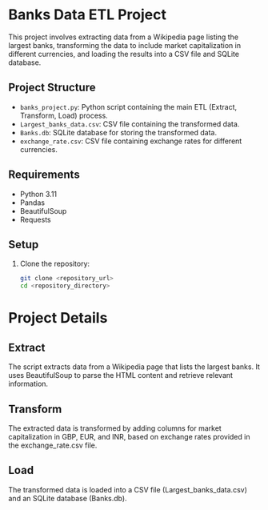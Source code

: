 # Banks Data ETL Project

This project involves extracting data from a Wikipedia page listing the largest banks, transforming the data to include market capitalization in different currencies, and loading the results into a CSV file and SQLite database.

## Project Structure

- `banks_project.py`: Python script containing the main ETL (Extract, Transform, Load) process.
- `Largest_banks_data.csv`: CSV file containing the transformed data.
- `Banks.db`: SQLite database for storing the transformed data.
- `exchange_rate.csv`: CSV file containing exchange rates for different currencies.

## Requirements

- Python 3.11
- Pandas
- BeautifulSoup
- Requests

## Setup

1. Clone the repository:

   ```bash
   git clone <repository_url>
   cd <repository_directory>

# Project Details
## Extract
The script extracts data from a Wikipedia page that lists the largest banks. It uses BeautifulSoup to parse the HTML content and retrieve relevant information.

## Transform
The extracted data is transformed by adding columns for market capitalization in GBP, EUR, and INR, based on exchange rates provided in the exchange_rate.csv file.

## Load
The transformed data is loaded into a CSV file (Largest_banks_data.csv) and an SQLite database (Banks.db).
